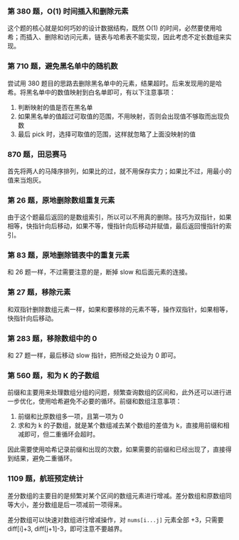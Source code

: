 ### 第 380 题，O(1) 时间插入和删除元素

这个题的核心就是如何巧妙的设计数据结构，既然 O(1) 的时间，必然要使用哈希；而插入、删除和访问元素，链表与哈希表不能实现，因此考虑不定长数组来实现。

### 第 710 题，避免黑名单中的随机数

尝试用 380 题目的思路去删除黑名单中的元素，结果超时。后来发现用的是哈希。将黑名单中的数值映射到白名单即可，有以下注意事项：

1. 判断映射的值是否在黑名单
2. 如果黑名单的值超过可取值的范围，不用映射，否则会出现值不够取而出现负数
3. 最后 pick 时，选择可取值的范围，这样就忽略了上面没映射的值

### 870 题，田忌赛马

首先将两人的马降序排列，如果比的过，就不用保存实力；如果比不过，用最小的值来当炮灰。

### 第 26 题，原地删除数组重复元素

由于这个题最后返回的是数组索引，所以可以不用真的删除。技巧为双指针，如果相等，快指针向后移动，如果不等，慢指针向后移动并赋值，最后返回慢指针的索引。

### 第 83 题，原地删除链表中的重复元素

和 26 题一样，不过需要注意的是，断掉 slow 和后面元素的连接。

### 第 27 题，移除元素

和双指针删除数组元素一样，如果和要移除的元素不等，操作双指针，如果相等，快指针向后移动。

### 第 283 题，移除数组中的 0

和 27 题一样，最后移动 slow 指针，把所经之处设为 0 即可。

### 第 560 题，和为 K 的子数组

前缀和主要用来处理数组分组的问题，频繁查询数组的区间和，此外还可以进行进一步优化，使用哈希避免不必要的循环。前缀和数组注意事项：

1. 前缀和比原数组多一项，且第一项为 0
2. 求和为 k 的子数组，就是某个数组减去某个数组的差值为 k，直接用前缀和相减即可，但二重循环会超时。

因此需要使用哈希记录前缀和出现的次数，如果需要的前缀和已经出现了，直接得到结果，避免二重循环。

### 1109 题，航班预定统计

差分数组的主要目的是频繁对某个区间的数组元素进行增减。差分数组和原数组同等大小，差分数组是后一项减前一项得来。

差分数组可以快速对数组进行增减操作，对 `nums[i...j]` 元素全部 +3，只需要 diff[i]+3, diff[j+1]-3，即可注意不要越界。
